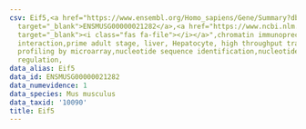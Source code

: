 ```yaml
---
csv: Eif5,<a href="https://www.ensembl.org/Homo_sapiens/Gene/Summary?db=core;g=ENSMUSG00000021282"
  target="_blank">ENSMUSG00000021282</a>,<a href="https://www.ncbi.nlm.nih.gov/pubmed/23834426"
  target="_blank"><i class="fas fa-file"></i></a>",chromatin immunoprecipitation assay,direct
  interaction,prime adult stage, liver, Hepatocyte, high throughput transcription
  profiling by microarray,nucleotide sequence identification,nucleotide sequence identification,transcriptional
  regulation,
data_alias: Eif5
data_id: ENSMUSG00000021282
data_numevidence: 1
data_species: Mus musculus
data_taxid: '10090'
title: Eif5
---
```

